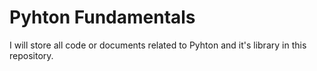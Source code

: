
# Pyhton Fundamentals
I will store all code or documents related to Pyhton and it's library in this repository.



